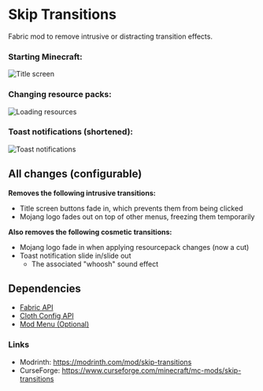 # Skip Transitions

Fabric mod to remove intrusive or distracting transition effects.

### Starting Minecraft:

![Title screen](https://i.ibb.co/nkwP0ky/skiptransitions-titlescreen-c.webp)

### Changing resource packs:

![Loading resources](https://i.ibb.co/DR9LQGs/skiptransitions-resourceload.webp)

### Toast notifications (shortened):

![Toast notifications](https://i.ibb.co/SPfxjVx/skiptransitions-toasts.webp)

## All changes (configurable)

**Removes the following intrusive transitions:**
- Title screen buttons fade in, which prevents them from being clicked
- Mojang logo fades out on top of other menus, freezing them temporarily

**Also removes the following cosmetic transitions:**
- Mojang logo fade in when applying resourcepack changes (now a cut)
- Toast notification slide in/slide out
  - The associated "whoosh" sound effect

## Dependencies

- [Fabric API](https://modrinth.com/mod/fabric-api/versions?c=release)
- [Cloth Config API](https://modrinth.com/mod/cloth-config/versions?l=fabric&c=release)
- [Mod Menu (Optional)](https://modrinth.com/mod/modmenu/versions?c=release)

### Links

- Modrinth: https://modrinth.com/mod/skip-transitions
- CurseForge: https://www.curseforge.com/minecraft/mc-mods/skip-transitions
